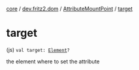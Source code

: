 [core](../../index.md) / [dev.fritz2.dom](../index.md) / [AttributeMountPoint](index.md) / [target](./target.md)

# target

(js) `val target: `[`Element`](https://kotlinlang.org/api/latest/jvm/stdlib/org.w3c.dom/-element/index.html)`?`

the element where to set the attribute

